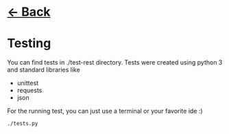 # [<- Back](../Readme.md)
# Testing
You can find tests in ./test-rest directory. Tests were created using python 3 and standard libraries like
- unittest 
- requests 
- json

For the running test, you can just use a terminal or your favorite ide :)

    ./tests.py